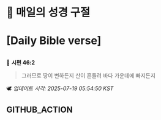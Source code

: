 # 🙏 매일의 성경 구절
# [Daily Bible verse]
##
<!-- START_BIBLE_VERSE -->
📖 **시편 46:2**
> 그러므로 땅이 변하든지 산이 흔들려 바다 가운데에 빠지든지

🕊️ _업데이트 시각: 2025-07-19 05:54:50 KST_
  <!-- END_BIBLE_VERSE -->
## GITHUB_ACTION
